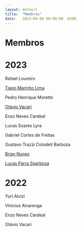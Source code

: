```yaml
---
layout: default
title:  "Membros"
date:   2023-04-08 00:00:00 -0300
---
```


# Membros

# 2023

Rafael Loureiro

[Tiago Marinho Lima](tiagomarinho.html)

Pedro Henrique Moretto

[Otávio Vacari](otavio)

Enzo Neves Cardeal

Lucas Soares Lyra

Gabriel Cortes de Freitas

Gustavo Trazzi Colodeti Barboza

[Brian Nunes](brianunes.html)

[Lucas Parra Sgarbosa](lucasparra)

# 2022

Yuri Alvizi

Vinicius Alvarenga

Enzo Neves Cardeal

Otávio Vacari
